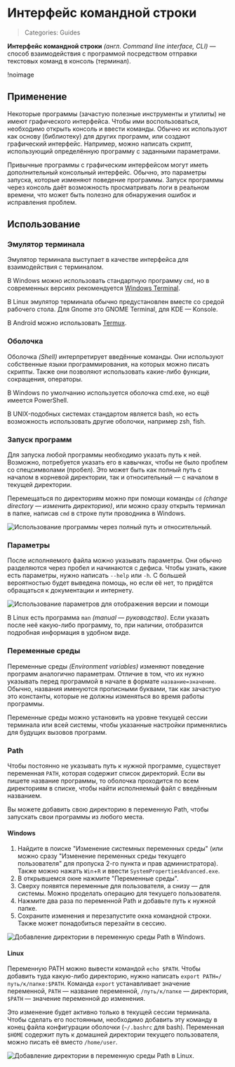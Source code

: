 # Интерфейс командной строки
> Categories: Guides

**Интерфейс командной строки** *(англ. Command line interface, CLI)* — способ
взаимодействия с программой посредством отправки текстовых команд в консоль
(терминал).

!noimage

## Применение

Некоторые программы (зачастую полезные инструменты и утилиты) не имеют
графического интерфейса. Чтобы ими воспользоваться, необходимо открыть консоль
и ввести команды. Обычно их используют как основу (библиотеку) для других
программ, или создают графический интерфейс. Например, можно написать скрипт,
использующий определённую программу с заданными параметрами.

Привычные программы с графическим интерфейсом могут иметь дополнительный
консольный интерфейс. Обычно, это параметры запуска, которые изменяют поведение
программы. Запуск программы через консоль даёт возможность просматривать логи в
реальном времени, что может быть полезно для обнаружения ошибок и исправления
проблем.

## Использование

### Эмулятор терминала

Эмулятор терминала выступает в качестве интерфейса для взаимодействия с
терминалом.

В Windows можно использовать стандартную программу `cmd`, но в современных
версиях рекомендуется [Windows
Terminal](https://apps.microsoft.com/detail/windows-terminal/9N0DX20HK701).

В Linux эмулятор терминала обычно предустановлен вместе со средой рабочего
стола. Для Gnome это GNOME Terminal, для KDE — Konsole.

В Android можно использовать [Termux](https://termux.dev).

### Оболочка

Оболочка *(Shell)* интерпретирует введённые команды. Они используют собственные
языки программирования, на которых можно писать скрипты. Также они позволяют
использовать какие-либо функции, сокращения, операторы.

В Windows по умолчанию используется оболочка cmd.exe, но ещё имеется
PowerShell.

В UNIX-подобных системах стандартом является bash, но есть возможность
использовать другие оболочки, например zsh, fish.

### Запуск программ

Для запуска любой программы необходимо указать путь к ней. Возможно,
потребуется указать его в кавычках, чтобы не было проблем со спецсимволами
(пробел). Это может быть как полный путь с началом в корневой директории, так и
относительный — с началом в текущей директории.

Перемещаться по директориям можно при помощи команды `cd` *(change directory —
изменить директорию)*, или можно сразу открыть терминал в папке, написав `cmd`
в строке пути проводника в Windows.

![Использование программы через полный путь и
относительный.](/media/cli_usage.jpg)

### Параметры

После исполняемого файла можно указывать параметры. Они обычно разделяются
через пробел и начинаются с дефиса. Чтобы узнать, какие есть параметры, нужно
написать `--help` или `-h`. С большей вероятностью будет выведена помощь, но
если её нет, то придётся обращаться к документации и интернету.

![Использование параметров для отображения версии и
помощи](/media/cli_options.jpg)

В Linux есть программа `man` *(manual — руководство)*. Если указать после неё
какую-либо программу, то, при наличии, отобразится подробная информация в
удобном виде.

### Переменные среды

Переменные среды *(Environment variables)* изменяют поведение программ
аналогично параметрам. Отличие в том, что их нужно указывать перед программой
в начале в формате `название=значение`. Обычно, названия именуются прописными
буквами, так как зачастую это константы, которые не должны изменяться во время
работы программы.

Переменные среды можно установить на уровне текущей сессии терминала или всей
системы, чтобы указанные настройки применялись для будущих вызовов программ.

### Path

Чтобы постоянно не указывать путь к нужной программе, существует переменная
`PATH`, которая содержит список директорий. Если вы пишете название программы,
то оболочка проходится по всем директориям в списке, чтобы найти исполняемый
файл с введённым названием.

Вы можете добавить свою директорию в переменную Path, чтобы запускать свои
программы из любого места.

#### Windows

1. Найдите в поиске "Изменение системных переменных среды" (или можно сразу
"Изменение переменных среды текущего пользователя" для пропуска 2-го пункта и
прав администратора). Также можно нажать `Win`+`R` и ввести
`SystemPropertiesAdvanced.exe`.
2. В открывшемся окне нажмите "Переменные среды".
3. Сверху появятся переменные для пользователя, а снизу — для системы. Можно
проделать операцию для текущего пользователя.
4. Нажмите два раза по переменной Path и добавьте путь к нужной папке.
5. Сохраните изменения и перезапустите окна командной строки. Также может
понадобиться перезайти в сессию.

![Добавление директории в переменную среды Path в
Windows.](/media/cli_path_windows.png)

#### Linux

Переменную PATH можно вывести командой `echo $PATH`. Чтобы добавить туда
какую-либо директорию, нужно написать `export PATH=/путь/к/папке:$PATH`.
Команда `export` устанавливает значение переменной, `PATH` — название
переменной, `/путь/к/папке` — директория, `$PATH` — значение переменной до
изменения.

Это изменение будет активно только в текущей сессии терминала. Чтобы сделать
его постоянным, необходимо добавить эту команду в конец файла конфигурации
оболочки (`~/.bashrc` для bash). Переменная `$HOME` содержит путь к домашней
директории текущего пользователя, можно писать её вместо `/home/user`.

![Добавление директории в переменную среды Path в
Linux.](/media/cli_path_linux.png)
